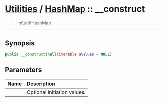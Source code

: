 # [Utilities](util.md) / [HashMap](util-HashMap.md) :: __construct
 > im\util\HashMap
____

## Synopsis
```php
public __construct(null|iterable $values = NULL)
```

## Parameters
| Name | Description |
| :--- | :---------- |
|  | Optional initiation values. |
